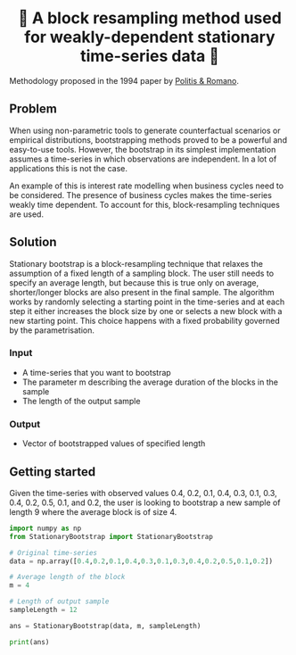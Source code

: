 <h1 align="center" style="border-botom: none">
  <b>
    🐍 A block resampling method used for weakly-dependent stationary time-series data 🐍     
  </b>
</h1>

Methodology proposed in the 1994 paper by [Politis & Romano](https://www.researchgate.net/publication/254287565_The_Stationary_Bootstrap).

## Problem
When using non-parametric tools to generate counterfactual scenarios or empirical distributions, bootstrapping methods proved to be a powerful and easy-to-use tools. However, the bootstrap in its simplest implementation assumes a time-series in which observations are independent. In a lot of applications this is not the case.

An example of this is interest rate modelling when business cycles need to be considered. The presence of business cycles makes the time-series weakly time dependent. To account for this, block-resampling techniques are used.

## Solution

Stationary bootstrap is a block-resampling technique that relaxes the assumption of a fixed length of a sampling block. The user still needs to specify an average length, but because this is true only on average, shorter/longer blocks are also present in the final sample.
The algorithm works by randomly selecting a starting point in the time-series and at each step it either increases the block size by one or selects a new block with a new starting point. This choice happens with a fixed probability governed by the parametrisation.

### Input
 - A time-series that you want to bootstrap
 - The parameter m describing the average duration of the blocks in the sample
 - The length of the output sample
 
 ### Output
  - Vector of bootstrapped values of specified length

## Getting started

Given the time-series with observed values 0.4, 0.2, 0.1, 0.4, 0.3, 0.1, 0.3, 0.4, 0.2, 0.5, 0.1, and 0.2, the user is looking to bootstrap a new sample of length 9 where the average block is of size 4. 

```python
import numpy as np
from StationaryBootstrap import StationaryBootstrap

# Original time-series
data = np.array([0.4,0.2,0.1,0.4,0.3,0.1,0.3,0.4,0.2,0.5,0.1,0.2])

# Average length of the block
m = 4

# Length of output sample
sampleLength = 12

ans = StationaryBootstrap(data, m, sampleLength)

print(ans)
```
